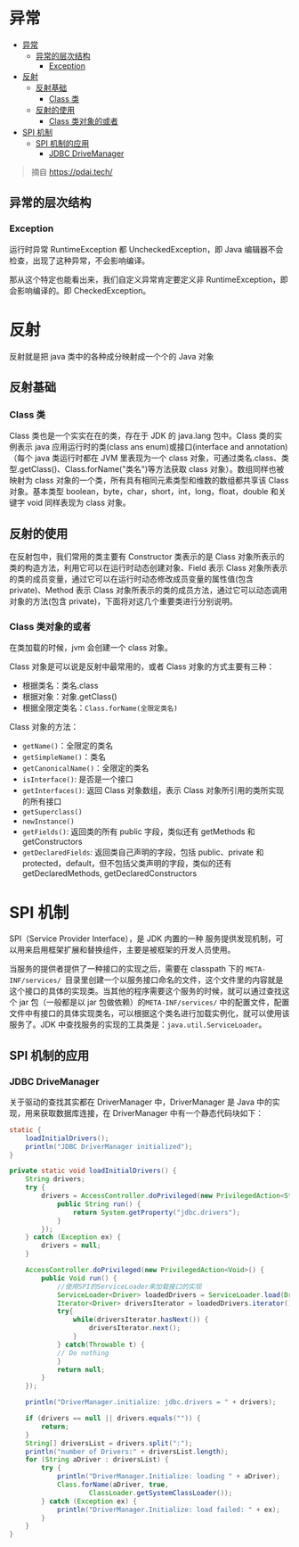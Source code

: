 # 异常

- [异常](#异常)
  - [异常的层次结构](#异常的层次结构)
    - [Exception](#exception)
- [反射](#反射)
  - [反射基础](#反射基础)
    - [Class 类](#class-类)
  - [反射的使用](#反射的使用)
    - [Class 类对象的或者](#class-类对象的或者)
- [SPI 机制](#spi-机制)
  - [SPI 机制的应用](#spi-机制的应用)
    - [JDBC DriveManager](#jdbc-drivemanager)

> 摘自 https://pdai.tech/

## 异常的层次结构

### Exception

运行时异常 RuntimeException 都 UncheckedException，即 Java 编辑器不会检查，出现了这种异常，不会影响编译。

那从这个特定也能看出来，我们自定义异常肯定要定义非 RuntimeException，即会影响编译的。即 CheckedException。

# 反射

反射就是把 java 类中的各种成分映射成一个个的 Java 对象

## 反射基础

### Class 类

Class 类也是一个实实在在的类，存在于 JDK 的 java.lang 包中。Class 类的实例表示 java 应用运行时的类(class ans enum)或接口(interface and annotation)（每个 java 类运行时都在 JVM 里表现为一个 class 对象，可通过类名.class、类型.getClass()、Class.forName("类名")等方法获取 class 对象）。数组同样也被映射为 class 对象的一个类，所有具有相同元素类型和维数的数组都共享该 Class 对象。基本类型 boolean，byte，char，short，int，long，float，double 和关键字 void 同样表现为 class 对象。

## 反射的使用

在反射包中，我们常用的类主要有 Constructor 类表示的是 Class 对象所表示的类的构造方法，利用它可以在运行时动态创建对象、Field 表示 Class 对象所表示的类的成员变量，通过它可以在运行时动态修改成员变量的属性值(包含 private)、Method 表示 Class 对象所表示的类的成员方法，通过它可以动态调用对象的方法(包含 private)，下面将对这几个重要类进行分别说明。

### Class 类对象的或者

在类加载的时候，jvm 会创建一个 class 对象。

Class 对象是可以说是反射中最常用的，或者 Class 对象的方式主要有三种：

- 根据类名：类名.class
- 根据对象：对象.getClass()
- 根据全限定类名：`Class.forName(全限定类名)`

Class 对象的方法：

- `getName()`：全限定的类名
- `getSimpleName()`：类名
- `getCanonicalName()`：全限定的类名
- `isInterface()`: 是否是一个接口
- `getInterfaces()`: 返回 Class 对象数组，表示 Class 对象所引用的类所实现的所有接口
- `getSuperclass()`
- `newInstance()`
- `getFields()`: 返回类的所有 public 字段，类似还有 getMethods 和 getConstructors
- `getDeclaredFields`: 返回类自己声明的字段，包括 public、private 和 protected，default，但不包括父类声明的字段，类似的还有 getDeclaredMethods, getDeclaredConstructors

# SPI 机制

SPI（Service Provider Interface），是 JDK 内置的一种 服务提供发现机制，可以用来启用框架扩展和替换组件，主要是被框架的开发人员使用。

当服务的提供者提供了一种接口的实现之后，需要在 classpath 下的 `META-INF/services/ `目录里创建一个以服务接口命名的文件，这个文件里的内容就是这个接口的具体的实现类。当其他的程序需要这个服务的时候，就可以通过查找这个 jar 包（一般都是以 jar 包做依赖）的`META-INF/services/` 中的配置文件，配置文件中有接口的具体实现类名，可以根据这个类名进行加载实例化，就可以使用该服务了。JDK 中查找服务的实现的工具类是：`java.util.ServiceLoader`。

## SPI 机制的应用

### JDBC DriveManager

关于驱动的查找其实都在 DriverManager 中，DriverManager 是 Java 中的实现，用来获取数据库连接，在 DriverManager 中有一个静态代码块如下：

```java
static {
    loadInitialDrivers();
    println("JDBC DriverManager initialized");
}

private static void loadInitialDrivers() {
    String drivers;
    try {
        drivers = AccessController.doPrivileged(new PrivilegedAction<String>() {
            public String run() {
                return System.getProperty("jdbc.drivers");
            }
        });
    } catch (Exception ex) {
        drivers = null;
    }

    AccessController.doPrivileged(new PrivilegedAction<Void>() {
        public Void run() {
			//使用SPI的ServiceLoader来加载接口的实现
            ServiceLoader<Driver> loadedDrivers = ServiceLoader.load(Driver.class);
            Iterator<Driver> driversIterator = loadedDrivers.iterator();
            try{
                while(driversIterator.hasNext()) {
                    driversIterator.next();
                }
            } catch(Throwable t) {
            // Do nothing
            }
            return null;
        }
    });

    println("DriverManager.initialize: jdbc.drivers = " + drivers);

    if (drivers == null || drivers.equals("")) {
        return;
    }
    String[] driversList = drivers.split(":");
    println("number of Drivers:" + driversList.length);
    for (String aDriver : driversList) {
        try {
            println("DriverManager.Initialize: loading " + aDriver);
            Class.forName(aDriver, true,
                    ClassLoader.getSystemClassLoader());
        } catch (Exception ex) {
            println("DriverManager.Initialize: load failed: " + ex);
        }
    }
}
```

